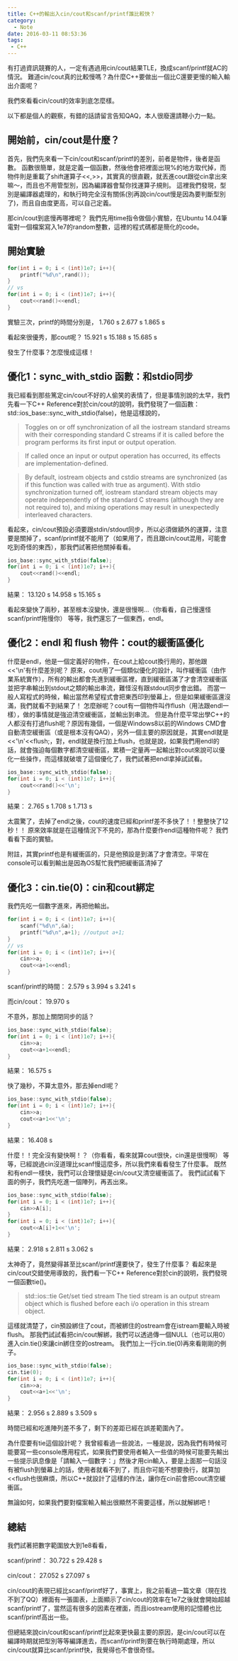 ```yaml
---
title: C++的輸出入cin/cout和scanf/printf誰比較快？
category:
  - Note
date: 2016-03-11 08:53:36
tags:
 - C++
---
```


有打過資訊競賽的人，一定有遇過用cin/cout結果TLE，換成scanf/printf就AC的情況。
難道cin/cout真的比較慢嗎？為什麼C++要做出一個比C還要更慢的輸入輸出介面呢？

我們來看看cin/cout的效率到底怎麼樣。

<!--more-->

以下都是個人的觀察，有錯的話請留言告知QAQ，本人很廢還請鞭小力一點。

## 開始前，cin/cout是什麼？

首先，我們先來看一下cin/cout和scanf/printf的差別，前者是物件，後者是函數。
函數很簡單，就是定義一個函數，然後他會把裡面出現%的地方取代掉，而物件則是重載了shift運算子<<,>>，其實真的很直觀，就丟進cout跟從cin拿出來嘛～，而且也不用管型別，因為編譯器會幫你找運算子規則。
這裡我們發現，型別是編譯器處理的，和執行時完全沒有關係(別再說cin/cout慢是因為要判斷型別了)，而且自由度更高，可以自己定義。

那cin/cout到底慢再哪裡呢？
我們先用time指令做個小實驗，在Ubuntu 14.04筆電對一個檔案寫入1e7的random整數，這裡的程式碼都是簡化的code。

## 開始實驗

``` c++
for(int i = 0; i < (int)1e7; i++){
    printf("%d\n",rand());
}
// vs
for(int i = 0; i < (int)1e7; i++){
    cout<<rand()<<endl;
}
```

實驗三次，printf的時間分別是，
1.760 s
2.677 s
1.865 s

看起來很優秀，那cout呢？
15.921 s
15.188 s
15.685 s

發生了什麼事？怎麼慢成這樣！

## 優化1：sync_with_stdio 函數：和stdio同步

我已經看到那些篤定cin/cout不好的人偷笑的表情了，但是事情別說的太早，我們先看一下C++ Reference對於cin/cout的說明，我們發現了一個函數：std::ios_base::sync_with_stdio(false)，他是這樣說的，
> Toggles on or off synchronization of all the iostream standard streams with their corresponding standard C streams if it is called before the program performs its first input or output operation.

> If called once an input or output operation has occurred, its effects are implementation-defined.

> By default, iostream objects and cstdio streams are synchronized (as if this function was called with true as argument).
> With stdio synchronization turned off, iostream standard stream objects may operate independently of the standard C streams (although they are not required to), and mixing operations may result in unexpectedly interleaved characters.

看起來，cin/cout預設必須要跟stdin/stdout同步，所以必須做額外的運算，注意要是關掉了，scanf/printf就不能用了（如果用了，而且跟cin/cout混用，可能會吃到奇怪的東西），那我們試著把他關掉看看。

``` c++
ios_base::sync_with_stdio(false);
for(int i = 0; i < (int)1e7; i++){
    cout<<rand()<<endl;
}
```
結果：
13.120 s
14.958 s
15.165 s


看起來變快了兩秒，甚至根本沒變快，還是很慢啊...（你看看，自己慢還怪scanf/printf拖慢你）
等等，我們還忘了一個東西，endl。

## 優化2：endl 和 flush 物件：cout的緩衝區優化

什麼是endl，他是一個定義好的物件，在cout上給cout換行用的，那他跟<<'\n'有什麼差別呢？
原來，cout用了一個類似優化的設計，叫作緩衝區（由作業系統實作），所有的輸出都會先進到緩衝區裡，直到緩衝區滿了才會清空緩衝區並把字串輸出到stdout之類的輸出串流，難怪沒有跟stdout同步會出錯。
而當一般人寫程式的時候，輸出當然希望程式會把東西印到螢幕上，但是如果緩衝區還沒滿，我們就看不到結果了！
怎麼辦呢？cout有一個物件叫作flush（用法跟endl一樣），做的事情就是強迫清空緩衝區，並輸出到串流。
但是為什麼平常出學C++的人都沒有打過flush呢？原因有幾個，一個是Windows8以前的Windows CMD會自動清空緩衝區（或是根本沒有QAQ），另外一個主要的原因就是，其實endl就是<<'\n'<<flush;，對，endl就是換行加上flush，也就是說，如果我們用endl的話，就會強迫每個數字都清空緩衝區，累積一定量再一起輸出對cout來說可以優化一些操作，而這樣就破壞了這個優化了，我們試著把endl拿掉試試看。

``` c++
ios_base::sync_with_stdio(false);
for(int i = 0; i < (int)1e7; i++){
    cout<<rand()<<'\n';
}
```
結果：
2.765 s
1.708 s
1.713 s

太震驚了，去掉了endl之後，cout的速度已經和printf差不多快了！！整整快了12秒！！
原來效率就是在這種情況下不見的，那為什麼要作endl這種物件呢？
我們看看下面的實驗。

附註，其實printf也是有緩衝區的，只是他預設是到滿了才會清空。平常在console可以看到輸出是因為OS幫忙我們把緩衝區清掉了

## 優化3：cin.tie(0)：cin和cout綁定

我們先吃一個數字進來，再把他輸出。

``` c++
for(int i = 0; i < (int)1e7; i++){
    scanf("%d\n",&a);
    printf("%d\n",a+1); //output a+1;
}
// vs
for(int i = 0; i < (int)1e7; i++){
    cin>>a;
    cout<<a+1<<endl;
}
```

scanf/printf的時間：
2.579 s
3.994 s
3.241 s

而cin/cout：
19.970 s

不意外，那加上關閉同步的話？
``` c++
ios_base::sync_with_stdio(false);
for(int i = 0; i < (int)1e7; i++){
    cin>>a;
    cout<<a+1<<endl;
}
```
結果：
16.575 s

快了幾秒，不算太意外，那去掉endl呢？

``` c++
ios_base::sync_with_stdio(false);
for(int i = 0; i < (int)1e7; i++){
    cin>>a;
    cout<<a+1<<'\n';
}
```

結果：
16.408 s

什麼！！完全沒有變快啊！？（你看看，看來就算cout很快，cin還是很慢啊）
等等，已經說過cin沒道理比scanf慢這麼多，所以我們來看看發生了什麼事。
既然和有endl一樣快，我們可以合理懷疑是cin/cout又清空緩衝區了。
我們試試看下面的例子，我們先吃進一個陣列，再丟出來。

``` c++
ios_base::sync_with_stdio(false);
for(int i = 0; i < (int)1e7; i++){
    cin>>A[i];
}
for(int i = 0; i < (int)1e7; i++){
    cout<<A[i]+1<<'\n';
}
```

結果：
2.918 s
2.811 s
3.062 s

太神奇了，竟然變得甚至比scanf/printf還要快了，發生了什麼事？
看起來是cin/cout交錯使用導致的，我們看一下C++ Reference對於cin的說明，我們發現一個函數tie()。
> std::ios::tie
> Get/set tied stream
> The tied stream is an output stream object which is flushed before each i/o operation in this stream object.

這樣就清楚了，cin預設綁住了cout，而被綁住的ostream會在istream要輸入時被flush。
那我們試試看把cin/cout解綁，我們可以透過傳一個NULL（也可以用0）進入cin.tie()來讓cin綁住空的ostream。
我們加上一行cin.tie(0)再來看剛剛的例子。

``` c++
ios_base::sync_with_stdio(false);
cin.tie(0);
for(int i = 0; i < (int)1e7; i++){
    cin>>a;
    cout<<a+1<<'\n';
}
```

結果：
2.956 s
2.889 s
3.509 s

時間已經和吃進陣列差不多了，剩下的差距已經在誤差範圍內了。

為什麼要有tie這個設計呢？
我曾經看過一些說法，一種是說，因為我們有時候可能要寫一些console應用程式，如果我們要使用者輸入一些值的時候可能要先輸出一些提示訊息像是「請輸入一個數字：」然後才用cin輸入，要是上面那一句話沒有被flush到螢幕上的話，使用者就看不到了，而且你可能不想要換行，就算加<<flush也很麻煩，所以C++就設計了這樣的作法，讓你在cin前會把cout清空緩衝區。

無論如何，如果我們要對檔案輸入輸出很顯然不需要這樣，所以就解綁吧！

## 總結

我們試著把數字範圍放大到1e8看看，

scanf/printf：
30.722 s
29.428 s

cin/cout：
27.052 s
27.097 s

cin/cout的表現已經比scanf/printf好了，事實上，我之前看過一篇文章（現在找不到了QQ）裡面有一張圖表，上面顯示了cin/cout的效率在1e7之後就會開始超越scanf/printf了，當然這有很多的因素在裡面，而且iostream使用的記憶體也比scanf/printf高出一些。

但總結來說cin/cout和scanf/printf比起來更快最主要的原因，是cin/cout可以在編譯時期就把型別等等編譯進去，而scanf/printf則要在執行時期處理，所以cin/cout就算比scanf/printf快，我覺得也不會很奇怪。
